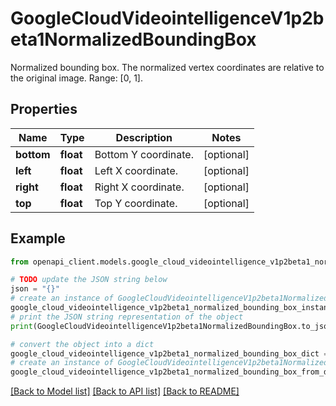 # GoogleCloudVideointelligenceV1p2beta1NormalizedBoundingBox

Normalized bounding box. The normalized vertex coordinates are relative to the original image. Range: [0, 1].

## Properties

Name | Type | Description | Notes
------------ | ------------- | ------------- | -------------
**bottom** | **float** | Bottom Y coordinate. | [optional] 
**left** | **float** | Left X coordinate. | [optional] 
**right** | **float** | Right X coordinate. | [optional] 
**top** | **float** | Top Y coordinate. | [optional] 

## Example

```python
from openapi_client.models.google_cloud_videointelligence_v1p2beta1_normalized_bounding_box import GoogleCloudVideointelligenceV1p2beta1NormalizedBoundingBox

# TODO update the JSON string below
json = "{}"
# create an instance of GoogleCloudVideointelligenceV1p2beta1NormalizedBoundingBox from a JSON string
google_cloud_videointelligence_v1p2beta1_normalized_bounding_box_instance = GoogleCloudVideointelligenceV1p2beta1NormalizedBoundingBox.from_json(json)
# print the JSON string representation of the object
print(GoogleCloudVideointelligenceV1p2beta1NormalizedBoundingBox.to_json())

# convert the object into a dict
google_cloud_videointelligence_v1p2beta1_normalized_bounding_box_dict = google_cloud_videointelligence_v1p2beta1_normalized_bounding_box_instance.to_dict()
# create an instance of GoogleCloudVideointelligenceV1p2beta1NormalizedBoundingBox from a dict
google_cloud_videointelligence_v1p2beta1_normalized_bounding_box_from_dict = GoogleCloudVideointelligenceV1p2beta1NormalizedBoundingBox.from_dict(google_cloud_videointelligence_v1p2beta1_normalized_bounding_box_dict)
```
[[Back to Model list]](../README.md#documentation-for-models) [[Back to API list]](../README.md#documentation-for-api-endpoints) [[Back to README]](../README.md)


